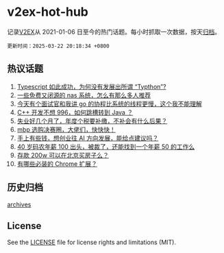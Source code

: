 # v2ex-hot-hub

 记录[V2EX](https://www.v2ex.com/)从 2021-01-06 日至今的热门话题。每小时抓取一次数据，按天[归档](archives)。

`更新时间：2025-03-22 20:18:34 +0800`

## 热议话题

1. [Typescript 如此成功，为何没有发展出所谓 “Typthon”?](https://www.v2ex.com/t/1120232)
1. [一些免费又闭源的 nas 系统，怎么有那么多人推荐](https://www.v2ex.com/t/1120264)
1. [今天有个面试官和我讲 go 的协程比系统的线程更慢，这个我不能理解](https://www.v2ex.com/t/1120244)
1. [C++ 开发不想 996，如何跳槽转到 Java ？](https://www.v2ex.com/t/1120238)
1. [失业好几个月了，年度个税要补缴，不补会有什么后果？](https://www.v2ex.com/t/1120275)
1. [mbp 选购决赛圈，大佬们，快快快！](https://www.v2ex.com/t/1120231)
1. [手上有些钱，想创业往 AI 方向发展，能给点建议吗？](https://www.v2ex.com/t/1120247)
1. [40 岁码农年薪 100 出头，被裁了，还能找到一个年薪 50 的工作么](https://www.v2ex.com/t/1120310)
1. [存款 200w 可以在北京买房子么？](https://www.v2ex.com/t/1120279)
1. [有哪些必装的 Chrome 扩展？](https://www.v2ex.com/t/1120254)

## 历史归档

[archives](archives)

## License

See the [LICENSE](LICENSE) file for license rights and limitations (MIT).
